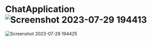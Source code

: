 
# ChatApplication![Screenshot 2023-07-29 194413](https://github.com/lataagr1512/ChatApplication/assets/72881967/bbcb6361-09ea-4401-bc35-87aa4f81fe34)

![Screenshot 2023-07-29 194425](https://github.com/lataagr1512/ChatApplication/assets/72881967/87a579af-3f8a-4c99-81c8-ecb432d3831a)
